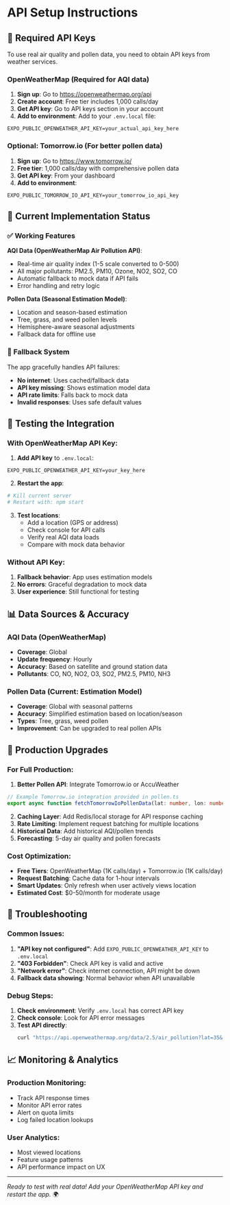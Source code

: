 # API Setup Instructions

## 🔑 Required API Keys

To use real air quality and pollen data, you need to obtain API keys from weather services.

### OpenWeatherMap (Required for AQI data)

1. **Sign up**: Go to https://openweathermap.org/api
2. **Create account**: Free tier includes 1,000 calls/day
3. **Get API key**: Go to API keys section in your account
4. **Add to environment**: Add to your `.env.local` file:

```env
EXPO_PUBLIC_OPENWEATHER_API_KEY=your_actual_api_key_here
```

### Optional: Tomorrow.io (For better pollen data)

1. **Sign up**: Go to https://www.tomorrow.io/
2. **Free tier**: 1,000 calls/day with comprehensive pollen data
3. **Get API key**: From your dashboard
4. **Add to environment**:

```env
EXPO_PUBLIC_TOMORROW_IO_API_KEY=your_tomorrow_io_api_key
```

## 🚀 Current Implementation Status

### ✅ Working Features

**AQI Data (OpenWeatherMap Air Pollution API)**:
- Real-time air quality index (1-5 scale converted to 0-500)
- All major pollutants: PM2.5, PM10, Ozone, NO2, SO2, CO
- Automatic fallback to mock data if API fails
- Error handling and retry logic

**Pollen Data (Seasonal Estimation Model)**:
- Location and season-based estimation
- Tree, grass, and weed pollen levels
- Hemisphere-aware seasonal adjustments
- Fallback data for offline use

### 🔄 Fallback System

The app gracefully handles API failures:
- **No internet**: Uses cached/fallback data
- **API key missing**: Shows estimation model data
- **API rate limits**: Falls back to mock data
- **Invalid responses**: Uses safe default values

## 🧪 Testing the Integration

### With OpenWeatherMap API Key:

1. **Add API key** to `.env.local`:
```env
EXPO_PUBLIC_OPENWEATHER_API_KEY=your_key_here
```

2. **Restart the app**:
```bash
# Kill current server
# Restart with: npm start
```

3. **Test locations**:
   - Add a location (GPS or address)
   - Check console for API calls
   - Verify real AQI data loads
   - Compare with mock data behavior

### Without API Key:

1. **Fallback behavior**: App uses estimation models
2. **No errors**: Graceful degradation to mock data
3. **User experience**: Still functional for testing

## 📊 Data Sources & Accuracy

### AQI Data (OpenWeatherMap)
- **Coverage**: Global
- **Update frequency**: Hourly
- **Accuracy**: Based on satellite and ground station data
- **Pollutants**: CO, NO, NO2, O3, SO2, PM2.5, PM10, NH3

### Pollen Data (Current: Estimation Model)
- **Coverage**: Global with seasonal patterns
- **Accuracy**: Simplified estimation based on location/season
- **Types**: Tree, grass, weed pollen
- **Improvement**: Can be upgraded to real pollen APIs

## 🔮 Production Upgrades

### For Full Production:

1. **Better Pollen API**: Integrate Tomorrow.io or AccuWeather
```typescript
// Example Tomorrow.io integration provided in pollen.ts
export async function fetchTomorrowIoPollenData(lat: number, lon: number)
```

2. **Caching Layer**: Add Redis/local storage for API response caching
3. **Rate Limiting**: Implement request batching for multiple locations
4. **Historical Data**: Add historical AQI/pollen trends
5. **Forecasting**: 5-day air quality and pollen forecasts

### Cost Optimization:

- **Free Tiers**: OpenWeatherMap (1K calls/day) + Tomorrow.io (1K calls/day) 
- **Request Batching**: Cache data for 1-hour intervals
- **Smart Updates**: Only refresh when user actively views location
- **Estimated Cost**: $0-50/month for moderate usage

## 🐛 Troubleshooting

### Common Issues:

1. **"API key not configured"**: Add `EXPO_PUBLIC_OPENWEATHER_API_KEY` to `.env.local`
2. **"403 Forbidden"**: Check API key is valid and active
3. **"Network error"**: Check internet connection, API might be down
4. **Fallback data showing**: Normal behavior when API unavailable

### Debug Steps:

1. **Check environment**: Verify `.env.local` has correct API key
2. **Check console**: Look for API error messages
3. **Test API directly**: 
   ```bash
   curl "https://api.openweathermap.org/data/2.5/air_pollution?lat=35&lon=139&appid=YOUR_API_KEY"
   ```

## 📈 Monitoring & Analytics

### Production Monitoring:
- Track API response times
- Monitor API error rates  
- Alert on quota limits
- Log failed location lookups

### User Analytics:
- Most viewed locations
- Feature usage patterns
- API performance impact on UX

---

*Ready to test with real data! Add your OpenWeatherMap API key and restart the app.* 🌍